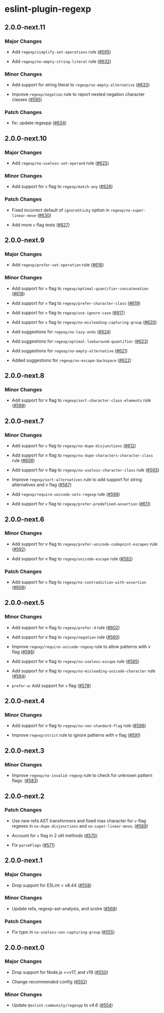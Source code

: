 # eslint-plugin-regexp

## 2.0.0-next.11

### Major Changes

-   Add `regexp/simplify-set-operations` rule ([#595](https://github.com/ota-meshi/eslint-plugin-regexp/pull/595))

-   Add `regexp/no-empty-string-literal` rule ([#632](https://github.com/ota-meshi/eslint-plugin-regexp/pull/632))

### Minor Changes

-   Add support for string literal to `regexp/no-empty-alternative` ([#633](https://github.com/ota-meshi/eslint-plugin-regexp/pull/633))

-   Improve `regexp/negation` rule to report nested negation character classes ([#595](https://github.com/ota-meshi/eslint-plugin-regexp/pull/595))

### Patch Changes

-   fix: update regexpp ([#634](https://github.com/ota-meshi/eslint-plugin-regexp/pull/634))

## 2.0.0-next.10

### Major Changes

-   Add `regexp/no-useless-set-operand` rule ([#625](https://github.com/ota-meshi/eslint-plugin-regexp/pull/625))

### Minor Changes

-   Add support for `v` flag to `regexp/match-any` ([#628](https://github.com/ota-meshi/eslint-plugin-regexp/pull/628))

### Patch Changes

-   Fixed incorrect default of `ignoreSticky` option in `regexp/no-super-linear-move` ([#630](https://github.com/ota-meshi/eslint-plugin-regexp/pull/630))

-   Add more `v` flag tests ([#627](https://github.com/ota-meshi/eslint-plugin-regexp/pull/627))

## 2.0.0-next.9

### Major Changes

-   Add `regexp/prefer-set-operation` rule ([#616](https://github.com/ota-meshi/eslint-plugin-regexp/pull/616))

### Minor Changes

-   Add support for `v` flag to `regexp/optimal-quantifier-concatenation` ([#618](https://github.com/ota-meshi/eslint-plugin-regexp/pull/618))

-   Add support for `v` flag to `regexp/prefer-character-class` ([#619](https://github.com/ota-meshi/eslint-plugin-regexp/pull/619))

-   Add support for `v` flag to `regexp/use-ignore-case` ([#617](https://github.com/ota-meshi/eslint-plugin-regexp/pull/617))

-   Add support for `v` flag to `regexp/no-misleading-capturing-group` ([#620](https://github.com/ota-meshi/eslint-plugin-regexp/pull/620))

-   Add suggestions for `regexp/no-lazy-ends` ([#624](https://github.com/ota-meshi/eslint-plugin-regexp/pull/624))

-   Add suggestions for `regexp/optimal-lookaround-quantifier` ([#623](https://github.com/ota-meshi/eslint-plugin-regexp/pull/623))

-   Add suggestions for `regexp/no-empty-alternative` ([#621](https://github.com/ota-meshi/eslint-plugin-regexp/pull/621))

-   Added suggestions for `regexp/no-escape-backspace` ([#622](https://github.com/ota-meshi/eslint-plugin-regexp/pull/622))

## 2.0.0-next.8

### Minor Changes

-   Add support for v flag to `regexp/sort-character-class-elements` rule ([#588](https://github.com/ota-meshi/eslint-plugin-regexp/pull/588))

## 2.0.0-next.7

### Minor Changes

-   Add support for `v` flag to `regexp/no-dupe-disjunctions` ([#612](https://github.com/ota-meshi/eslint-plugin-regexp/pull/612))

-   Add support for v flag to `regexp/no-dupe-characters-character-class` rule ([#608](https://github.com/ota-meshi/eslint-plugin-regexp/pull/608))

-   Add support for v flag to `regexp/no-useless-character-class` rule ([#593](https://github.com/ota-meshi/eslint-plugin-regexp/pull/593))

-   Improve `regexp/sort-alternatives` rule to add support for string alternatives and v flag ([#587](https://github.com/ota-meshi/eslint-plugin-regexp/pull/587))

-   Add `regexp/require-unicode-sets-regexp` rule ([#598](https://github.com/ota-meshi/eslint-plugin-regexp/pull/598))

-   Add support for `v` flag to `regexp/prefer-predefined-assertion` ([#611](https://github.com/ota-meshi/eslint-plugin-regexp/pull/611))

## 2.0.0-next.6

### Minor Changes

-   Add support for v flag to `regexp/prefer-unicode-codepoint-escapes` rule ([#592](https://github.com/ota-meshi/eslint-plugin-regexp/pull/592))

-   Add support for v flag to `regexp/unicode-escape` rule ([#592](https://github.com/ota-meshi/eslint-plugin-regexp/pull/592))

### Patch Changes

-   Add support for `v` flag to `regexp/no-contradiction-with-assertion` ([#606](https://github.com/ota-meshi/eslint-plugin-regexp/pull/606))

## 2.0.0-next.5

### Minor Changes

-   Add support for v flag to `regexp/prefer-d` rule ([#602](https://github.com/ota-meshi/eslint-plugin-regexp/pull/602))

-   Add support for v flag to `regexp/negation` rule ([#560](https://github.com/ota-meshi/eslint-plugin-regexp/pull/560))

-   Improve `regexp/require-unicode-regexp` rule to allow patterns with v flag ([#586](https://github.com/ota-meshi/eslint-plugin-regexp/pull/586))

-   Add support for v flag to `regexp/no-useless-escape` rule ([#585](https://github.com/ota-meshi/eslint-plugin-regexp/pull/585))

-   Add support for v flag to `regexp/no-misleading-unicode-character` rule ([#584](https://github.com/ota-meshi/eslint-plugin-regexp/pull/584))

-   `prefer-w`: Add support for `v` flag ([#578](https://github.com/ota-meshi/eslint-plugin-regexp/pull/578))

## 2.0.0-next.4

### Minor Changes

-   Add support for v flag to `regexp/no-non-standard-flag` rule ([#596](https://github.com/ota-meshi/eslint-plugin-regexp/pull/596))

-   Improve `regexp/strict` rule to ignore patterns with v flag ([#591](https://github.com/ota-meshi/eslint-plugin-regexp/pull/591))

## 2.0.0-next.3

### Minor Changes

-   Improve `regexp/no-invalid-regexp` rule to check for unknown pattern flags. ([#583](https://github.com/ota-meshi/eslint-plugin-regexp/pull/583))

## 2.0.0-next.2

### Patch Changes

-   Use new refa AST transformers and fixed max character for `v`-flag regexes in `no-dupe-disjunctions` and `no-super-linear-move`. ([#569](https://github.com/ota-meshi/eslint-plugin-regexp/pull/569))

-   Account for `v` flag in 2 util methods ([#570](https://github.com/ota-meshi/eslint-plugin-regexp/pull/570))

-   Fix `parseFlags` ([#571](https://github.com/ota-meshi/eslint-plugin-regexp/pull/571))

## 2.0.0-next.1

### Major Changes

-   Drop support for ESLint < v8.44 ([#558](https://github.com/ota-meshi/eslint-plugin-regexp/pull/558))

### Minor Changes

-   Update refa, regexp-ast-analysis, and scslre ([#568](https://github.com/ota-meshi/eslint-plugin-regexp/pull/568))

### Patch Changes

-   Fix typo in `no-useless-non-capturing-group` ([#555](https://github.com/ota-meshi/eslint-plugin-regexp/pull/555))

## 2.0.0-next.0

### Major Changes

-   Drop support for Node.js <=v17, and v19 ([#550](https://github.com/ota-meshi/eslint-plugin-regexp/pull/550))

-   Change recommended config ([#552](https://github.com/ota-meshi/eslint-plugin-regexp/pull/552))

### Minor Changes

-   Update `@eslint-community/regexpp` to v4.6 ([#554](https://github.com/ota-meshi/eslint-plugin-regexp/pull/554))
